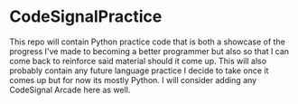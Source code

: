 # CodeSignalPractice

This repo will contain Python practice code that is both a showcase of the progress I've made to becoming a better programmer but also so that I can come back to reinforce said material should it come up. This will also probably contain any future language practice I decide to take once it comes up but for now its mostly Python.
I will consider adding any CodeSignal Arcade here as well.

